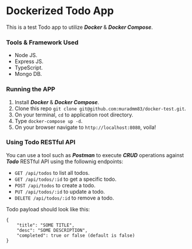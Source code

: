 # Dockerized Todo App

This is a test Todo app to utilize **_Docker_** & **_Docker Compose_**.

### Tools & Framework Used
- Node JS.
- Express JS.
- TypeScript.
- Mongo DB.

### Running the APP
1. Install **_Docker_** & **_Docker Compose_**.
1. Clone this repo `git clone git@github.com:muradmm83/docker-test.git`.
1. On your terminal, `cd` to application root directory.
1. Type `docker-compose up -d`.
1. On your browser navigate to `http://localhost:8080`, voila!

### Using Todo RESTful API

You can use a tool such as **_Postman_** to execute **_CRUD_** operations against **_Todo_** RESTful API using the follownig endpoints:
- `GET /api/todos` to list all todos.
- `GET /api/todos/:id` to get a specific todo.
- `POST /api/todos` to create a todo.
- `PUT /api/todos/:id` to update a todo.
- `DELETE /api/todos/:id` to remove a todo.

Todo payload should look like this:
```
{
    "title": "SOME TITLE",
    "desc": "SOME DESCRIPTION",
    "completed": true or false (default is false)
}
```